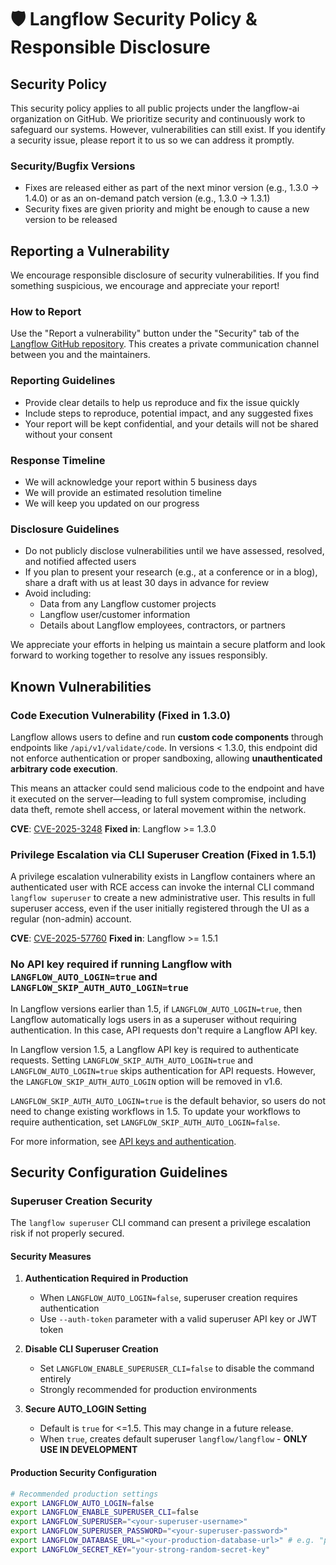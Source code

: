 # 🛡️ Langflow Security Policy & Responsible Disclosure

## Security Policy

This security policy applies to all public projects under the langflow-ai organization on GitHub. We prioritize security and continuously work to safeguard our systems. However, vulnerabilities can still exist. If you identify a security issue, please report it to us so we can address it promptly.

### Security/Bugfix Versions

- Fixes are released either as part of the next minor version (e.g., 1.3.0 → 1.4.0) or as an on-demand patch version (e.g., 1.3.0 → 1.3.1)
- Security fixes are given priority and might be enough to cause a new version to be released

## Reporting a Vulnerability

We encourage responsible disclosure of security vulnerabilities. If you find something suspicious, we encourage and appreciate your report!

### How to Report

Use the "Report a vulnerability" button under the "Security" tab of the [Langflow GitHub repository](https://github.com/langflow-ai/langflow/security). This creates a private communication channel between you and the maintainers.

### Reporting Guidelines

- Provide clear details to help us reproduce and fix the issue quickly
- Include steps to reproduce, potential impact, and any suggested fixes
- Your report will be kept confidential, and your details will not be shared without your consent

### Response Timeline

- We will acknowledge your report within 5 business days
- We will provide an estimated resolution timeline
- We will keep you updated on our progress

### Disclosure Guidelines

- Do not publicly disclose vulnerabilities until we have assessed, resolved, and notified affected users
- If you plan to present your research (e.g., at a conference or in a blog), share a draft with us at least 30 days in advance for review
- Avoid including:
  - Data from any Langflow customer projects
  - Langflow user/customer information
  - Details about Langflow employees, contractors, or partners

We appreciate your efforts in helping us maintain a secure platform and look forward to working together to resolve any issues responsibly.

## Known Vulnerabilities

### Code Execution Vulnerability (Fixed in 1.3.0)

Langflow allows users to define and run **custom code components** through endpoints like `/api/v1/validate/code`. In versions < 1.3.0, this endpoint did not enforce authentication or proper sandboxing, allowing **unauthenticated arbitrary code execution**.

This means an attacker could send malicious code to the endpoint and have it executed on the server—leading to full system compromise, including data theft, remote shell access, or lateral movement within the network.

**CVE**: [CVE-2025-3248](https://nvd.nist.gov/vuln/detail/CVE-2025-3248)
**Fixed in**: Langflow >= 1.3.0

### Privilege Escalation via CLI Superuser Creation (Fixed in 1.5.1)

A privilege escalation vulnerability exists in Langflow containers where an authenticated user with RCE access can invoke the internal CLI command `langflow superuser` to create a new administrative user. This results in full superuser access, even if the user initially registered through the UI as a regular (non-admin) account.

**CVE**: [CVE-2025-57760](https://github.com/langflow-ai/langflow/security/advisories/GHSA-4gv9-mp8m-592r)
**Fixed in**: Langflow >= 1.5.1

### No API key required if running Langflow with `LANGFLOW_AUTO_LOGIN=true` and `LANGFLOW_SKIP_AUTH_AUTO_LOGIN=true`

In Langflow versions earlier than 1.5, if `LANGFLOW_AUTO_LOGIN=true`, then Langflow automatically logs users in as a superuser without requiring authentication. In this case, API requests don't require a Langflow API key.

In Langflow version 1.5, a Langflow API key is required to authenticate requests.
Setting `LANGFLOW_SKIP_AUTH_AUTO_LOGIN=true` and `LANGFLOW_AUTO_LOGIN=true` skips authentication for API requests. However, the `LANGFLOW_SKIP_AUTH_AUTO_LOGIN` option will be removed in v1.6.

`LANGFLOW_SKIP_AUTH_AUTO_LOGIN=true` is the default behavior, so users do not need to change existing workflows in 1.5. To update your workflows to require authentication, set `LANGFLOW_SKIP_AUTH_AUTO_LOGIN=false`.

For more information, see [API keys and authentication](https://docs.langflow.org/api-keys-and-authentication).

## Security Configuration Guidelines

### Superuser Creation Security

The `langflow superuser` CLI command can present a privilege escalation risk if not properly secured.

#### Security Measures

1. **Authentication Required in Production**
   - When `LANGFLOW_AUTO_LOGIN=false`, superuser creation requires authentication
   - Use `--auth-token` parameter with a valid superuser API key or JWT token

2. **Disable CLI Superuser Creation**
   - Set `LANGFLOW_ENABLE_SUPERUSER_CLI=false` to disable the command entirely
   - Strongly recommended for production environments

3. **Secure AUTO_LOGIN Setting**
   - Default is `true` for <=1.5. This may change in a future release.
   - When `true`, creates default superuser `langflow/langflow` - **ONLY USE IN DEVELOPMENT**

#### Production Security Configuration

```bash
# Recommended production settings
export LANGFLOW_AUTO_LOGIN=false
export LANGFLOW_ENABLE_SUPERUSER_CLI=false
export LANGFLOW_SUPERUSER="<your-superuser-username>"
export LANGFLOW_SUPERUSER_PASSWORD="<your-superuser-password>"
export LANGFLOW_DATABASE_URL="<your-production-database-url>" # e.g. "postgresql+psycopg://langflow:secure_pass@db.internal:5432/langflow"
export LANGFLOW_SECRET_KEY="your-strong-random-secret-key"
```
